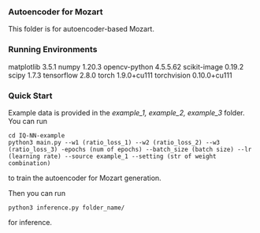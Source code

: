 ### Autoencoder for Mozart
This folder is for autoencoder-based Mozart.

### Running Environments
matplotlib                   3.5.1
numpy                        1.20.3
opencv-python                4.5.5.62
scikit-image                 0.19.2
scipy                        1.7.3
tensorflow                   2.8.0
torch                        1.9.0+cu111
torchvision                  0.10.0+cu111

### Quick Start
Example data is provided in the *example_1, example_2, example_3* folder. You can run

```
cd IQ-NN-example
python3 main.py --w1 (ratio_loss_1) --w2 (ratio_loss_2) --w3 (ratio_loss_3) -epochs (num of epochs) --batch_size (batch size) --lr (learning rate) --source example_1 --setting (str of weight combination)
```

to train the autoencoder for Mozart generation. 

Then you can run
```
python3 inference.py folder_name/
```
for inference.
